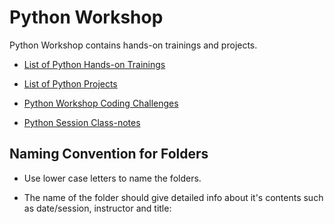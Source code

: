 # Python Workshop

Python Workshop contains hands-on trainings and projects.

- [List of Python Hands-on Trainings](./hands-on/README.md)

- [List of Python Projects](./projects/README.md)

- [Python Workshop Coding Challenges](./coding-challenges/README.md)

- [Python Session Class-notes](./class-notes/README.md)




## Naming Convention for Folders 

- Use lower case letters to name the folders.

- The name of the folder should give detailed info about it's contents such as date/session, instructor and title:

